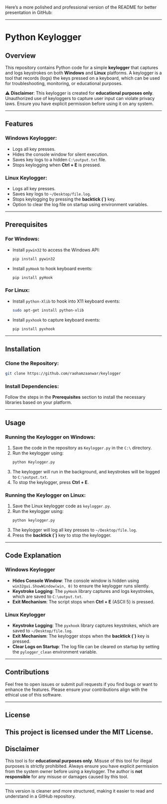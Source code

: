 Here’s a more polished and professional version of the README for better presentation in GitHub:

---

# Python Keylogger

## Overview

This repository contains Python code for a simple **keylogger** that captures and logs keystrokes on both **Windows** and **Linux** platforms. A keylogger is a tool that records (logs) the keys pressed on a keyboard, which can be used for troubleshooting, monitoring, or educational purposes.

⚠️ **Disclaimer**: This keylogger is created for **educational purposes only**. Unauthorized use of keyloggers to capture user input can violate privacy laws. Ensure you have explicit permission before using it on any system.

---

## Features

### Windows Keylogger:
- Logs all key presses.
- Hides the console window for silent execution.
- Saves key logs to a hidden `C:\output.txt` file.
- Stops keylogging when **Ctrl + E** is pressed.

### Linux Keylogger:
- Logs all key presses.
- Saves key logs to `~/Desktop/file.log`.
- Stops keylogging by pressing the **backtick (`)** key.
- Option to clear the log file on startup using environment variables.

---

## Prerequisites

### For Windows:
- Install `pywin32` to access the Windows API:
    ```bash
    pip install pywin32
    ```
- Install `pyHook` to hook keyboard events:
    ```bash
    pip install pyHook
    ```

### For Linux:
- Install `python-Xlib` to hook into X11 keyboard events:
    ```bash
    sudo apt-get install python-xlib
    ```
- Install `pyxhook` to capture keyboard events:
    ```bash
    pip install pyxhook
    ```

---

## Installation

### Clone the Repository:
```bash
git clone https://github.com/raohamzaanwar/keylogger
```

### Install Dependencies:
Follow the steps in the **Prerequisites** section to install the necessary libraries based on your platform.

---

## Usage

### Running the Keylogger on **Windows**:
1. Save the code in the repository as `Keylogger.py` in the `C:\` directory.
2. Run the keylogger using:
    ```bash
    python Keylogger.py
    ```
3. The keylogger will run in the background, and keystrokes will be logged to `C:\output.txt`.
4. To stop the keylogger, press **Ctrl + E**.

### Running the Keylogger on **Linux**:
1. Save the Linux keylogger code as `keylogger.py`.
2. Run the keylogger using:
    ```bash
    python keylogger.py
    ```
3. The keylogger will log all key presses to `~/Desktop/file.log`.
4. Press the **backtick (`)** key to stop the keylogger.

---

## Code Explanation

### Windows Keylogger
- **Hides Console Window**: The console window is hidden using `win32gui.ShowWindow(win, 0)` to ensure the keylogger runs silently.
- **Keystroke Logging**: The `pyHook` library captures and logs keystrokes, which are saved to `C:\output.txt`.
- **Exit Mechanism**: The script stops when **Ctrl + E** (ASCII 5) is pressed.

### Linux Keylogger
- **Keystroke Logging**: The `pyxhook` library captures keystrokes, which are saved to `~/Desktop/file.log`.
- **Exit Mechanism**: The keylogger stops when the **backtick (`)** key is pressed.
- **Clear Logs on Startup**: The log file can be cleared on startup by setting the `pylogger_clean` environment variable.

---

## Contributions

Feel free to open issues or submit pull requests if you find bugs or want to enhance the features. Please ensure your contributions align with the ethical use of this software.

---

## License

This project is licensed under the **MIT License**. 
---

## Disclaimer

This tool is for **educational purposes only**. Misuse of this tool for illegal purposes is strictly prohibited. Always ensure you have explicit permission from the system owner before using a keylogger. The author is **not responsible** for any misuse or damages caused by this tool.

---

This version is cleaner and more structured, making it easier to read and understand in a GitHub repository.
